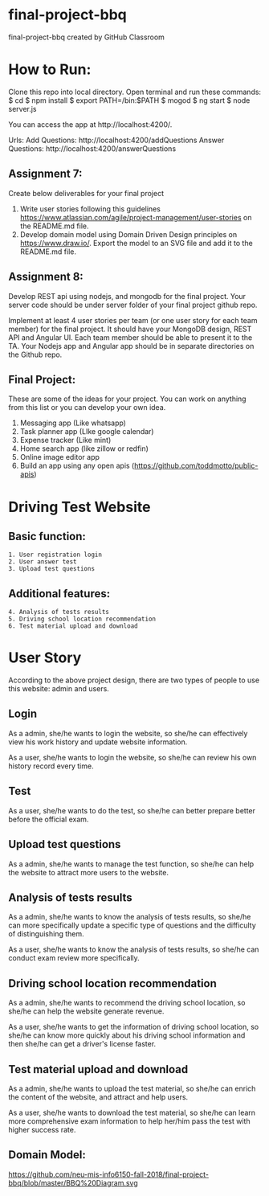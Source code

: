 # final-project-bbq
final-project-bbq created by GitHub Classroom

# How to Run:
Clone this repo into local directory.
Open terminal and run these commands:
$ cd <local project directory>
$ npm install
$ export PATH=<local mongodb directory>/bin:$PATH
$ mogod
$ ng start
$ node server.js
  
You can access the app at http://localhost:4200/.

Urls:
Add Questions: http://localhost:4200/addQuestions
Answer Questions: http://localhost:4200/answerQuestions


## Assignment 7:
Create below deliverables for your final project
1. Write user stories following this guidelines https://www.atlassian.com/agile/project-management/user-stories on the README.md file.
2. Develop domain model using Domain Driven Design principles on https://www.draw.io/. Export the model to an SVG file and add it to the README.md file.

## Assignment 8:
Develop REST api using nodejs, and mongodb for the final project. Your server code should be under server folder of your final project github repo.

Implement at least 4 user stories per team (or one user story for each team member) for the final project. It should have your MongoDB design, REST API and Angular UI. Each team member should be able to present it to the TA.
Your Nodejs app and Angular app should be in separate directories on the Github repo.

## Final Project:
These are some of the ideas for your project. You can work on anything from this list or you can develop your own idea.
1. Messaging app (Like whatsapp)
2. Task planner app (LIke google calendar)
3. Expense tracker (Like mint)
4. Home search app (like zillow or redfin)
5. Online image editor app
6. Build an app using any open apis (https://github.com/toddmotto/public-apis)

# Driving Test Website
   ## Basic function:
    1. User registration login 
    2. User answer test
    3. Upload test questions
   ## Additional features:
    4. Analysis of tests results
    5. Driving school location recommendation
    6. Test material upload and download
# User Story
   According to the above project design, there are two types of people to use this website: admin and users.
   
   ## Login
   As a admin, she/he wants to login the website, so she/he can effectively view his work history and update website information.
   
   As a user, she/he wants to login the website, so she/he can review his own history record every time.
   
   ## Test
   As a user, she/he wants to do the test, so she/he can better prepare better before the official exam.
   
   ## Upload test questions
   As a admin, she/he wants to manage the test function, so she/he can help the website to attract more users to the website.
   
   ## Analysis of tests results
   As a admin, she/he wants to know the analysis of tests results, so she/he can more specifically update a specific type of questions and the difficulty of distinguishing them.
   
   As a user, she/he wants to know the analysis of tests results, so she/he can conduct exam review more specifically.
   
   ## Driving school location recommendation
   As a admin, she/he wants to recommend the driving school location, so she/he can help the website generate revenue.
   
   As a user, she/he wants to get the information of driving school location, so she/he can know more quickly about his driving school information and then she/he can get a driver's license faster.
   
   ## Test material upload and download
   As a admin, she/he wants to upload the test material, so she/he can enrich the content of the website, and attract and help users.
   
   As a user, she/he wants to download the test material, so she/he can learn more comprehensive exam information to help her/him pass the test with higher success rate.

## Domain Model:
https://github.com/neu-mis-info6150-fall-2018/final-project-bbq/blob/master/BBQ%20Diagram.svg
